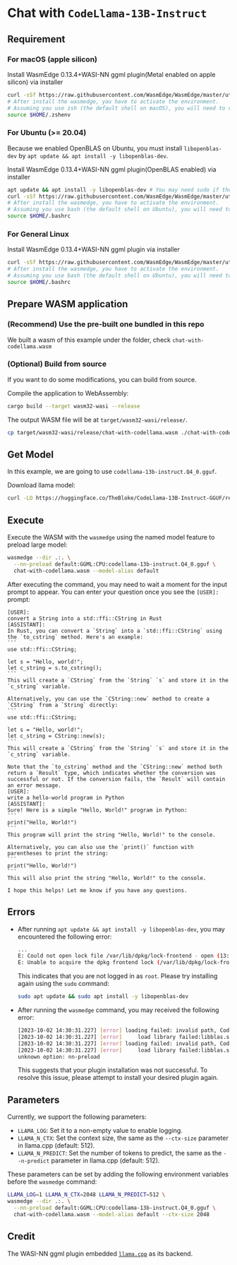# Chat with `CodeLlama-13B-Instruct`

## Requirement

### For macOS (apple silicon)

Install WasmEdge 0.13.4+WASI-NN ggml plugin(Metal enabled on apple silicon) via installer

```bash
curl -sSf https://raw.githubusercontent.com/WasmEdge/WasmEdge/master/utils/install.sh | bash -s -- --plugin wasi_nn-ggml
# After install the wasmedge, you have to activate the environment.
# Assuming you use zsh (the default shell on macOS), you will need to run the following command
source $HOME/.zshenv
```

### For Ubuntu (>= 20.04)

Because we enabled OpenBLAS on Ubuntu, you must install `libopenblas-dev` by `apt update && apt install -y libopenblas-dev`.

Install WasmEdge 0.13.4+WASI-NN ggml plugin(OpenBLAS enabled) via installer

```bash
apt update && apt install -y libopenblas-dev # You may need sudo if the user is not root.
curl -sSf https://raw.githubusercontent.com/WasmEdge/WasmEdge/master/utils/install.sh | bash -s -- --plugin wasi_nn-ggml
# After install the wasmedge, you have to activate the environment.
# Assuming you use bash (the default shell on Ubuntu), you will need to run the following command
source $HOME/.bashrc
```

### For General Linux

Install WasmEdge 0.13.4+WASI-NN ggml plugin via installer

```bash
curl -sSf https://raw.githubusercontent.com/WasmEdge/WasmEdge/master/utils/install.sh | bash -s -- --plugin wasi_nn-ggml
# After install the wasmedge, you have to activate the environment.
# Assuming you use bash (the default shell on Ubuntu), you will need to run the following command
source $HOME/.bashrc
```

## Prepare WASM application

### (Recommend) Use the pre-built one bundled in this repo

We built a wasm of this example under the folder, check `chat-with-codellama.wasm`

### (Optional) Build from source

If you want to do some modifications, you can build from source.

Compile the application to WebAssembly:

```bash
cargo build --target wasm32-wasi --release
```

The output WASM file will be at `target/wasm32-wasi/release/`.

```bash
cp target/wasm32-wasi/release/chat-with-codellama.wasm ./chat-with-codellama.wasm
```

## Get Model

In this example, we are going to use `codellama-13b-instruct.Q4_0.gguf`.

Download llama model:

```bash
curl -LO https://huggingface.co/TheBloke/CodeLlama-13B-Instruct-GGUF/resolve/main/codellama-13b-instruct.Q4_0.gguf
```

## Execute

Execute the WASM with the `wasmedge` using the named model feature to preload large model:

```bash
wasmedge --dir .:. \
  --nn-preload default:GGML:CPU:codellama-13b-instruct.Q4_0.gguf \
  chat-with-codellama.wasm --model-alias default
```

After executing the command, you may need to wait a moment for the input prompt to appear.
You can enter your question once you see the `[USER]:` prompt:

~~~console
[USER]:
convert a String into a std::ffi::CString in Rust
[ASSISTANT]:
In Rust, you can convert a `String` into a `std::ffi::CString` using the `to_cstring` method. Here's an example:
```
use std::ffi::CString;

let s = "Hello, world!";
let c_string = s.to_cstring();
```
This will create a `CString` from the `String` `s` and store it in the `c_string` variable.

Alternatively, you can use the `CString::new` method to create a `CString` from a `String` directly:
```
use std::ffi::CString;

let s = "Hello, world!";
let c_string = CString::new(s);
```
This will create a `CString` from the `String` `s` and store it in the `c_string` variable.

Note that the `to_cstring` method and the `CString::new` method both return a `Result` type, which indicates whether the conversion was successful or not. If the conversion fails, the `Result` will contain an error message.
[USER]:
write a hello-world program in Python
[ASSISTANT]:
Sure! Here is a simple "Hello, World!" program in Python:
```
print("Hello, World!")
```
This program will print the string "Hello, World!" to the console.

Alternatively, you can also use the `print()` function with parentheses to print the string:
```
print("Hello, World!")
```
This will also print the string "Hello, World!" to the console.

I hope this helps! Let me know if you have any questions.
~~~

## Errors

- After running `apt update && apt install -y libopenblas-dev`, you may encountered the following error:

  ```bash
  ...
  E: Could not open lock file /var/lib/dpkg/lock-frontend - open (13: Permission denied)
  E: Unable to acquire the dpkg frontend lock (/var/lib/dpkg/lock-frontend), are you root?
  ```

   This indicates that you are not logged in as `root`. Please try installing again using the `sudo` command:

  ```bash
  sudo apt update && sudo apt install -y libopenblas-dev
  ```

- After running the `wasmedge` command, you may received the following error:

  ```bash
  [2023-10-02 14:30:31.227] [error] loading failed: invalid path, Code: 0x20
  [2023-10-02 14:30:31.227] [error]     load library failed:libblas.so.3: cannot open shared object file: No such file or directory
  [2023-10-02 14:30:31.227] [error] loading failed: invalid path, Code: 0x20
  [2023-10-02 14:30:31.227] [error]     load library failed:libblas.so.3: cannot open shared object file: No such file or directory
  unknown option: nn-preload
  ```

  This suggests that your plugin installation was not successful. To resolve this issue, please attempt to install your desired plugin again.

## Parameters

Currently, we support the following parameters:

- `LLAMA_LOG`: Set it to a non-empty value to enable logging.
- `LLAMA_N_CTX`: Set the context size, the same as the `--ctx-size` parameter in llama.cpp (default: 512).
- `LLAMA_N_PREDICT`: Set the number of tokens to predict, the same as the `--n-predict` parameter in llama.cpp (default: 512).

These parameters can be set by adding the following environment variables before the `wasmedge` command:

```bash
LLAMA_LOG=1 LLAMA_N_CTX=2048 LLAMA_N_PREDICT=512 \
wasmedge --dir .:. \
  --nn-preload default:GGML:CPU:codellama-13b-instruct.Q4_0.gguf \
  chat-with-codellama.wasm --model-alias default --ctx-size 2048
```

## Credit

The WASI-NN ggml plugin embedded [`llama.cpp`](git://github.com/ggerganov/llama.cpp.git@b1217) as its backend.
